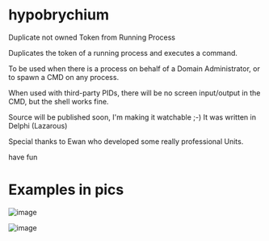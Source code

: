 # hypobrychium
Duplicate not owned Token from Running Process

Duplicates the token of a running process and executes a command.

To be used when there is a process on behalf of a Domain Administrator, or to spawn a CMD on any process.

When used with third-party PIDs, there will be no screen input/output in the CMD, but the shell works fine.

Source will be published soon, I'm making it watchable ;-)
It was written in Delphi (Lazarous)

Special thanks to Ewan who developed some really professional Units.

have fun

# Examples in pics
![image](https://github.com/foxlox/hypobrychium/assets/28823598/cf0785e0-205b-4c34-8036-0547c7761d15)

![image](https://github.com/foxlox/hypobrychium/assets/28823598/1abef0f1-e1df-4a38-b009-37b68363a5ec)
